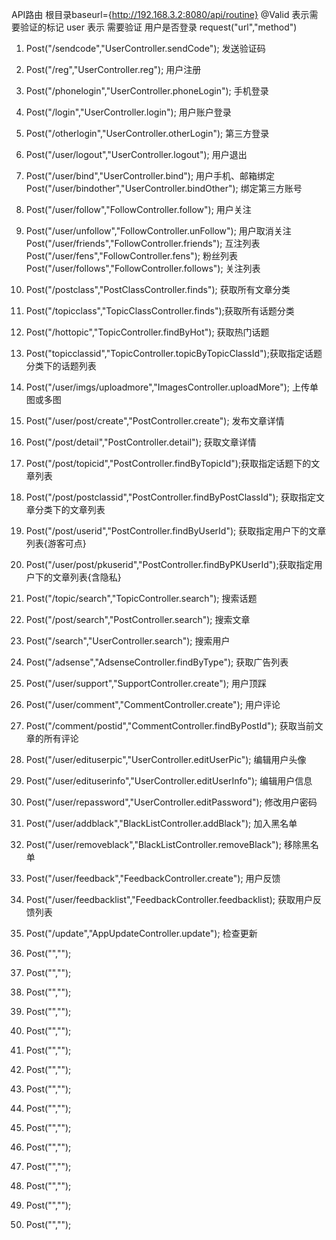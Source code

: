 API路由 根目录baseurl={http://192.168.3.2:8080/api/routine}
    @Valid 表示需要验证的标记
    user 表示 需要验证 用户是否登录 
    request("url","method")
1. Post("/sendcode","UserController.sendCode"); 发送验证码
2. Post("/reg","UserController.reg"); 用户注册
3. Post("/phonelogin","UserController.phoneLogin"); 手机登录
4. Post("/login","UserController.login"); 用户账户登录
5. Post("/otherlogin","UserController.otherLogin"); 第三方登录
6. Post("/user/logout","UserController.logout"); 用户退出
7. Post("/user/bind","UserController.bind"); 用户手机、邮箱绑定
   Post("/user/bindother","UserController.bindOther"); 绑定第三方账号
   
8. Post("/user/follow","FollowController.follow"); 用户关注
9. Post("/user/unfollow","FollowController.unFollow"); 用户取消关注
   Post("/user/friends","FollowController.friends"); 互注列表
   Post("/user/fens","FollowController.fens"); 粉丝列表
   Post("/user/follows","FollowController.follows"); 关注列表

10. Post("/postclass","PostClassController.finds"); 获取所有文章分类
11. Post("/topicclass","TopicClassController.finds");获取所有话题分类

12. Post("/hottopic","TopicController.findByHot"); 获取热门话题
13. Post("topicclassid","TopicController.topicByTopicClassId");获取指定话题分类下的话题列表

14. Post("/user/imgs/uploadmore","ImagesController.uploadMore"); 上传单图或多图

15. Post("/user/post/create","PostController.create"); 发布文章详情
16. Post("/post/detail","PostController.detail"); 获取文章详情
17. Post("/post/topicid","PostController.findByTopicId");获取指定话题下的文章列表
18. Post("/post/postclassid","PostController.findByPostClassId"); 获取指定文章分类下的文章列表
19. Post("/post/userid","PostController.findByUserId"); 获取指定用户下的文章列表{游客可点}
20. Post("/user/post/pkuserid","PostController.findByPKUserId");获取指定用户下的文章列表{含隐私}

21. Post("/topic/search","TopicController.search"); 搜索话题
22. Post("/post/search","PostController.search"); 搜索文章
23. Post("/search","UserController.search"); 搜索用户

24. Post("/adsense","AdsenseController.findByType"); 获取广告列表
25. Post("/user/support","SupportController.create"); 用户顶踩
26. Post("/user/comment","CommentController.create"); 用户评论
27. Post("/comment/postid","CommentController.findByPostId"); 获取当前文章的所有评论

28. Post("/user/edituserpic","UserController.editUserPic"); 编辑用户头像
29. Post("/user/edituserinfo","UserController.editUserInfo"); 编辑用户信息
30. Post("/user/repassword","UserController.editPassword"); 修改用户密码
31. Post("/user/addblack","BlackListController.addBlack"); 加入黑名单
32. Post("/user/removeblack","BlackListController.removeBlack"); 移除黑名单
33. Post("/user/feedback","FeedbackController.create"); 用户反馈
34. Post("/user/feedbacklist","FeedbackController.feedbacklist); 获取用户反馈列表
35. Post("/update","AppUpdateController.update"); 检查更新
36. Post("","");
37. Post("","");
38. Post("","");
39. Post("","");
40. Post("","");
41. Post("","");
42. Post("","");
43. Post("","");
44. Post("","");
45. Post("","");
46. Post("","");
47. Post("","");
48. Post("","");
49. Post("","");
50. Post("","");





